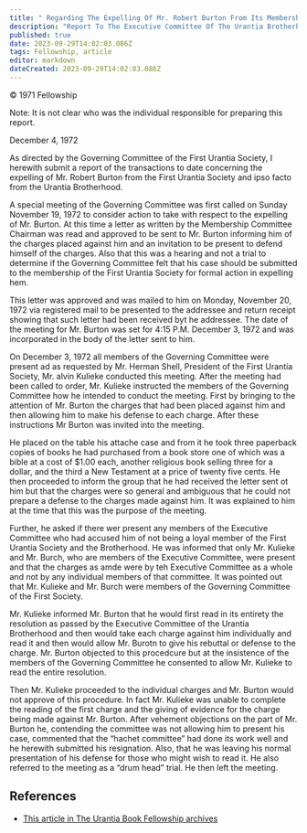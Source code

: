 ```yaml
---
title: " Regarding The Expelling Of Mr. Robert Burton From Its Membership And Ipso Facto From The Urantia Brotherhood"
description: "Report To The Executive Committee Of The Urantia Brotherhood Concerning The Transactions Of The Governing Committee Of The First Urantia Society"
published: true
date: 2023-09-29T14:02:03.086Z
tags: Fellowship, article
editor: markdown
dateCreated: 2023-09-29T14:02:03.086Z
---
```


<p class="v-card v-sheet theme--light grey lighten-3 px-2">© 1971 Fellowship</p>

Note: It is not clear who was the individual responsible for preparing this report.

December 4, 1972

As directed by the Governing Committee of the First Urantia Society, I herewith submit a report of the transactions to date concerning the expelling of Mr. Robert Burton from the First Urantia Society and ipso facto from the Urantia Brotherhood.

A special meeting of the Governing Committee was first called on Sunday November 19, 1972 to consider action to take with respect to the expelling of Mr. Burton. At this time a letter as written by the Membership Committee Chairman was read and approved to be sent to Mr. Burton informing him of the charges placed against him and an invitation to be present to defend himself of the charges. Also that this was a hearing and not a trial to determine if the Governing Committee felt that his case should be submitted to the membership of the First Urantia Society for formal action in expelling hem.

This letter was approved and was mailed to him on Monday, November 20, 1972 via registered mail to be presented to the addressee and return receipt showing that such letter had been received byt he addressee. The date of the meeting for Mr. Burton was set for 4:15 P.M. December 3, 1972 and was incorporated in the body of the letter sent to him.

On December 3, 1972 all members of the Governing Committee were present ad as requested by Mr. Herman Shell, President of the First Urantia Society, Mr. alvin Kulieke conducted this meeting. After the meeting had been called to order, Mr. Kulieke instructed the members of the Governing Committee how he intended to conduct the meeting. First by bringing to the attention of Mr. Burton the charges that had been placed against him and then allowing him to make his defense to each charge. After these instructions Mr Burton was invited into the meeting.

He placed on the table his attache case and from it he took three paperback copies of books he had purchased from a book store one of which was a bible at a cost of $1.00 each, another religious book selling three for a dollar, and the third a New Testament at a price of twenty five cents. He then proceeded to inform the group that he had received the letter sent ot him but that the charges were so general and ambiguous that he could not prepare a defense to the charges made against him. It was explained to him at the time that this was the purpose of the meeting.

Further, he asked if there wer present any members of the Executive Committee who had accused him of not being a loyal member of the First Urantia Society and the Brotherhood. He was informed that only Mr. Kulieke and Mr. Burch, who are members of the Executive Committee, were present and that the charges as amde were by teh Executive Committee as a whole and not by any individual members of that committee. It was pointed out that Mr. Kulieke and Mr. Burch were members of the Governing Committee of the First Society.

Mr. Kulieke informed Mr. Burton that he would first read in its entirety the resolution as passed by the Executive Committee of the Urantia Brotherhood and then would take each charge against him individually and read it and then would allow Mr. Burotn to give his rebuttal or defense to the charge. Mr. Burton objected to this procedcure but at the insistence of the members of the Governing Committee he consented to allow Mr. Kulieke to read the entire resolution.

Then Mr. Kulieke proceeded to the individual charges and Mr. Burton would not approve of this procedure. In fact Mr. Kulieke was unable to complete the reading of the first charge and the giving of evidence for the charge being made against Mr. Burton. After vehement objections on the part of Mr. Burton he, contending the committee was not allowing him to present his case, commented that the “hachet committee” had done its work well and he herewith submitted his resignation. Also, that he was leaving his normal presentation of his defense for those who might wish to read it. He also referred to the meeting as a “drum head” trial. He then left the meeting.

## References

* [This article in The Urantia Book Fellowship archives](https://archive.urantiabook.org/archive/history/burton_report120472.htm)